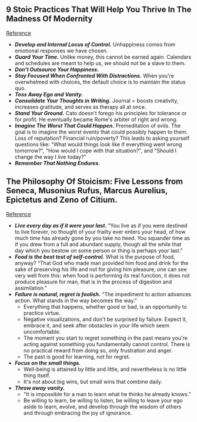## 9 Stoic Practices That Will Help You Thrive In The Madness Of Modernity
[Reference](https://medium.com/personal-growth/9-stoic-practices-that-will-help-you-thrive-in-the-madness-of-modernity-af9f1bdd56f4)

- ***Develop and Internal Locus of Control.*** Unhappiness comes from emotional responses we have chosen.
- ***Guard Your Time.*** Unlike money, this cannot be earned again. Calendars and schedules are meant to help us, we should not be a slave to them.
- ***Don't Outsource Your Happiness.***
- ***Stay Focused When Confronted With Distractions.*** When you're overwhelmed with choices, the default choice is to maintain the status quo.
- ***Toss Away Ego and Vanity.***
- ***Consolidate Your Thoughts in Writing.*** Journal = boosts creativity, increases gratitude, and serves as therapy all at once.
- ***Stand Your Ground.*** Cato doesn't forego his principles for tolerance or for profit. He eventually became Rome's arbiter of right and wrong.
- ***Imagine The Worst That Could Happen.*** Premeditation of evils. The goal is to imagine the worst events that could possibly happen to them. Loss of reputation? Financial ruin/poverty? This leads to asking yourself questions like: "What would things look like if everything went wrong tomorrow?", "How would I cope with that situation?", and "Should I change the way I live today?"
- ***Remember That Nothing Endures.***

## The Philosophy Of Stoicism: Five Lessons from Seneca, Musonius Rufus, Marcus Aurelius, Epictetus and Zeno of Citium.
[Reference](https://dailystoic.com/stoicism-five-lessons/)

- ***Live every day as if it were your last.*** “You live as if you were destined to live forever, no thought of your frailty ever enters your head, of how much time has already gone by you take no heed. You squander time as if you drew from a full and abundant supply, though all the while that day which you bestow on some person or thing is perhaps your last.”
- ***Food is the best test of self-control.*** What is the purpose of food, anyway? “That God who made man provided him food and drink for the sake of preserving his life and not for giving him pleasure, one can see very well from this: when food is performing its real function, it does not produce pleasure for man, that is in the process of digestion and assimilation.”
- ***Failure is natural, regret is foolish.*** "The impediment to action advances action. What stands in the way becomes the way."
  - Everything that happens, whether good or bad, is an opportunity to practice virtue.
  - Negative visualizations, and don't be surprised by failure. Expect it, embrace it, and seek after obstacles in your life which seem uncomfortable.
  - The moment you start to regret something in the past means you're acting against something you fundamentally cannot control. There is no practical reward from doing so, only frustration and anger.
  - The past is good for learning, not for regret.
- ***Focus on the small things.***
  - Well-being is attained by little and little, and nevertheless is no little thing itself.
  - It's not about big wins, but small wins that combine daily.
- ***Throw away vanity.***
  - "It is impossible for a man to learn what he thinks he already knows."
  - Be willing to learn, be willing to listen, be willing to leave your ego aside to learn, evolve, and develop through the wisdom of others and through embracing the joy of ignorance.
